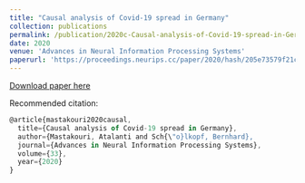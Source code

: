 ```yaml
---
title: "Causal analysis of Covid-19 spread in Germany"
collection: publications
permalink: /publication/2020c-Causal-analysis-of-Covid-19-spread-in-Germany
date: 2020
venue: 'Advances in Neural Information Processing Systems'
paperurl: 'https://proceedings.neurips.cc/paper/2020/hash/205e73579f21c2ed134dbd6ce7e4a1ea-Abstract.html'
---
```


[Download paper here](https://proceedings.neurips.cc/paper/2020/file/205e73579f21c2ed134dbd6ce7e4a1ea-Paper.pdf)

Recommended citation:
```Javascript
@article{mastakouri2020causal,
  title={Causal analysis of Covid-19 spread in Germany},
  author={Mastakouri, Atalanti and Sch{\"o}lkopf, Bernhard},
  journal={Advances in Neural Information Processing Systems},
  volume={33},
  year={2020}
}


```